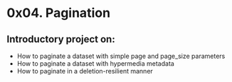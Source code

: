 # 0x04. Pagination

## Introductory project on:

* How to paginate a dataset with simple page and page_size parameters
* How to paginate a dataset with hypermedia metadata
* How to paginate in a deletion-resilient manner

